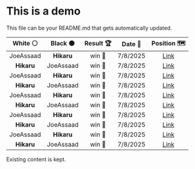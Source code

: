 # This is a demo

This file can be your README.md that gets automatically updated.

<!--START_SECTION:chessStats-->
<!-- Automatically generated with https://github.com/Balastrong/chess-stats-action -->

| White ⚪ | Black ⚫ | Result 🏆 | Date 📅 | Position 🗺️ |
|:---:|:---:|:---:|:---:|:---:|
| JoeAssaad | **Hikaru** | win 🥇 | 7/8/2025 | <a href="http://www.ee.unb.ca/cgi-bin/tervo/fen.pl?select=2r2n1r/p3pkb1/1p3pp1/3p4/3P2RP/5q2/PP1Q1P1B/K5R1 w - - 0 33">Link</a> |
| **Hikaru** | JoeAssaad | win 🥇 | 7/8/2025 | <a href="http://www.ee.unb.ca/cgi-bin/tervo/fen.pl?select=1kb4R/n1p5/1p6/p2pP1q1/3P1pB1/P6Q/KP4P1/8 b - - 7 46">Link</a> |
| JoeAssaad | **Hikaru** | win 🥇 | 7/8/2025 | <a href="http://www.ee.unb.ca/cgi-bin/tervo/fen.pl?select=4R3/8/1p2p1R1/p5p1/5nk1/P4p2/KP2r3/8 w - - 2 49">Link</a> |
| **Hikaru** | JoeAssaad | win 🥇 | 7/8/2025 | <a href="http://www.ee.unb.ca/cgi-bin/tervo/fen.pl?select=3r3r/4p3/p4bkp/6pP/3BR1P1/8/PPP2P2/2K1R3 b - - 0 27">Link</a> |
| JoeAssaad | **Hikaru** | win 🥇 | 7/8/2025 | <a href="http://www.ee.unb.ca/cgi-bin/tervo/fen.pl?select=8/5qk1/4p1p1/3pP3/2nP1P2/p1BQ4/P6r/K5R1 w - - 2 41">Link</a> |
| **Hikaru** | JoeAssaad | win 🥇 | 7/8/2025 | <a href="http://www.ee.unb.ca/cgi-bin/tervo/fen.pl?select=1k2b1Q1/ppp1N3/1b2pQ2/3pP3/8/P4K2/2q2PP1/R7 b - - 4 32">Link</a> |
| JoeAssaad | **Hikaru** | win 🥇 | 7/8/2025 | <a href="http://www.ee.unb.ca/cgi-bin/tervo/fen.pl?select=4k2r/p3bpp1/2p4p/4p3/4n3/8/PN1B1PPP/3R2K1 w k - 0 20">Link</a> |
| **Hikaru** | JoeAssaad | win 🥇 | 7/8/2025 | <a href="http://www.ee.unb.ca/cgi-bin/tervo/fen.pl?select=4r3/4q2k/4pRpP/p1p5/8/1P1P1Q2/PKP4P/8 b - - 1 35">Link</a> |
| JoeAssaad | **Hikaru** | win 🥇 | 7/8/2025 | <a href="http://www.ee.unb.ca/cgi-bin/tervo/fen.pl?select=3r2r1/1k3p2/1p2pP1p/2np3P/5B2/6P1/8/RR4K1 w - - 0 32">Link</a> |
| **Hikaru** | JoeAssaad | win 🥇 | 7/8/2025 | <a href="http://www.ee.unb.ca/cgi-bin/tervo/fen.pl?select=kb2r3/p3npp1/2Rrq1p1/6Pn/QP1BB2P/P2PP3/5P2/1KR5 b - - 0 32">Link</a> |

<!--END_SECTION:chessStats-->

Existing content is kept.

